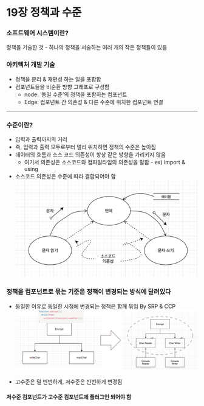 # 19장 정책과 수준
### 소프트웨어 시스템이란?
정책을 기술한 것 - 하나의 정책을 서술하는 여러 개의 작은 정책들이 있음
### 아키텍처 개발 기술
- 정책을 분리 & 재편성 하는 일을 포함함
- 컴포넌트들을 비순환 방향 그래프로 구성함
    - node: ‘동일 수준’의 정책을 포함하는 컴포넌트
    - Edge: 컴포넌트 간 의존성 & 다른 수준에 위치한 컴포넌트 연결

---
### 수준이란?
- 입력과 출력까지의 거리
- 즉, 입력과 출력 모두로부터 멀리 위치하면 정책의 수준은 높아짐
- 데이터의 흐름과 소스 코드 의존성이 항상 같은 방향을 가리키지 않음
    - 여기서 의존성은 소스코드와 컴파일타임의 의존성을 말함 - ex) import & using
- 소스코드 의존성은 수준에 따라 결합되어야 함
![chapter19-1.png](../images/chapter19-1.png)

### 정책을 컴포넌트로 묶는 기준은 정책이 변경되는 방식에 달려있다
- 동일한 이유로 동일한 시점에 변경되는 정책은 함께 묶임 By SRP & CCP
![chapter19-2.png](../images/chapter19-2.png)

- 고수준은 덜 빈번하게, 저수준은 빈번하게 변경됨
#### 저수준 컴포넌트가 고수준 컴포넌트에 플러그인 되어야 함

